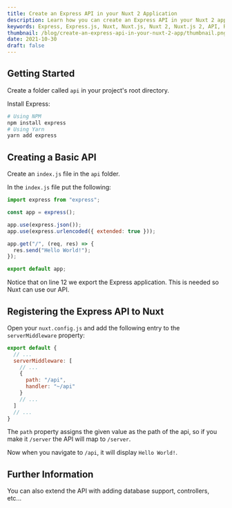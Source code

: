```yaml
---
title: Create an Express API in your Nuxt 2 Application
description: Learn how you can create an Express API in your Nuxt 2 application.
keywords: Express, Express.js, Nuxt, Nuxt.js, Nuxt 2, Nuxt.js 2, API, REST, Node, Node.js
thumbnail: /blog/create-an-express-api-in-your-nuxt-2-app/thumbnail.png
date: 2021-10-30
draft: false
---
```


## Getting Started

Create a folder called `api` in your project's root directory.

Install Express:

```bash
# Using NPM
npm install express
# Using Yarn
yarn add express
```

## Creating a Basic API

Create an `index.js` file in the `api` folder.

In the `index.js` file put the following:

```js [api/index.js]
import express from "express";

const app = express();

app.use(express.json());
app.use(express.urlencoded({ extended: true }));

app.get("/", (req, res) => {
  res.send("Hello World!");
});

export default app;
```

Notice that on line 12 we export the Express application. This is needed so Nuxt can use our API.

## Registering the Express API to Nuxt

Open your `nuxt.config.js` and add the following entry to the `serverMiddleware` property:

```js
export default {
  // ...
  serverMiddleware: [
    // ...
    {
      path: "/api",
      handler: "~/api"
    }
    // ...
  ]
  // ...
}
```

The `path` property assigns the given value as the path of the api, so if you make it `/server` the API will map to `/server`.

Now when you navigate to `/api`, it will display `Hello World!`.

## Further Information

You can also extend the API with adding database support, controllers, etc...
